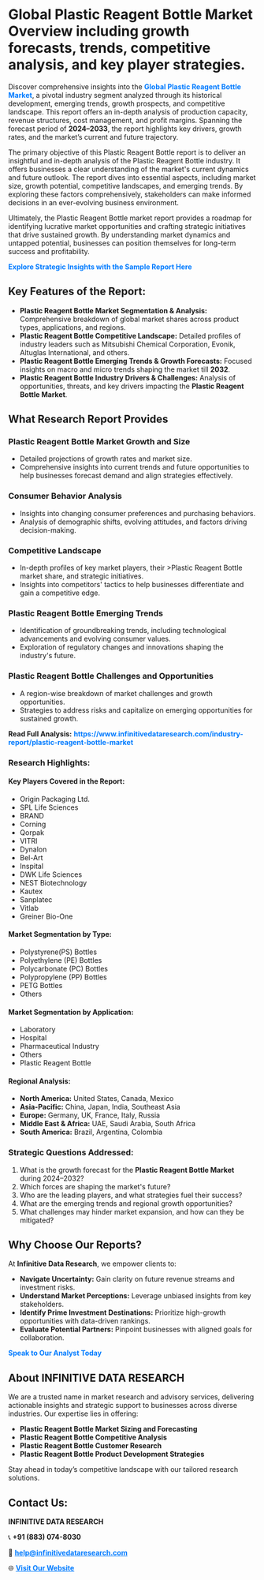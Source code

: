 <h1>Global Plastic Reagent Bottle Market Overview including growth forecasts, trends, competitive analysis, and key player strategies.</h1>
<p>
Discover comprehensive insights into the 
<a href="https://www.infinitivedataresearch.com/industry-report/plastic-reagent-bottle-market" rel="dofollow" style="color: #007BFF; text-decoration: none;"><strong>Global Plastic Reagent Bottle Market</strong></a>, a pivotal industry segment analyzed through its historical development, emerging trends, growth prospects, and competitive landscape. This report offers an in-depth analysis of production capacity, revenue structures, cost management, and profit margins. Spanning the forecast period of <strong>2024–2033</strong>, the report highlights key drivers, growth rates, and the market’s current and future trajectory.
</p>
<p>
The primary objective of this Plastic Reagent Bottle report is to deliver an insightful and in-depth analysis of the Plastic Reagent Bottle industry. It offers businesses a clear understanding of the market's current dynamics and future outlook. The report dives into essential aspects, including market size, growth potential, competitive landscapes, and emerging trends. By exploring these factors comprehensively, stakeholders can make informed decisions in an ever-evolving business environment.
</p>
<p>
Ultimately, the Plastic Reagent Bottle market report provides a roadmap for identifying lucrative market opportunities and crafting strategic initiatives that drive sustained growth. By understanding market dynamics and untapped potential, businesses can position themselves for long-term success and profitability.
</p>
<p>
<a href="https://www.infinitivedataresearch.com/request-sample/reportId=112321" style="color: #007BFF; text-decoration: none;"><strong>Explore Strategic Insights with the Sample Report Here</strong></a>
</p>

<h2>Key Features of the Report:</h2>
<ul>
<li><strong>Plastic Reagent Bottle Market Segmentation & Analysis:</strong> Comprehensive breakdown of global market shares across product types, applications, and regions.</li>
<li><strong>Plastic Reagent Bottle Competitive Landscape:</strong> Detailed profiles of industry leaders such as Mitsubishi Chemical Corporation, Evonik, Altuglas International, and others.</li>
<li><strong>Plastic Reagent Bottle Emerging Trends & Growth Forecasts:</strong> Focused insights on macro and micro trends shaping the market till <strong>2032</strong>.</li>
<li><strong>Plastic Reagent Bottle Industry Drivers & Challenges:</strong> Analysis of opportunities, threats, and key drivers impacting the <strong>Plastic Reagent Bottle Market</strong>.</li>
</ul>

<h2>What Research Report Provides</h2>
<h3>Plastic Reagent Bottle Market Growth and Size</h3>
<ul>
<li>Detailed projections of growth rates and market size.</li>
<li>Comprehensive insights into current trends and future opportunities to help businesses forecast demand and align strategies effectively.</li>
</ul>

<h3>Consumer Behavior Analysis</h3>
<ul>
<li>Insights into changing consumer preferences and purchasing behaviors.</li>
<li>Analysis of demographic shifts, evolving attitudes, and factors driving decision-making.</li>
</ul>

<h3>Competitive Landscape</h3>
<ul>
<li>In-depth profiles of key market players, their >Plastic Reagent Bottle market share, and strategic initiatives.</li>
<li>Insights into competitors' tactics to help businesses differentiate and gain a competitive edge.</li>
</ul>

<h3>Plastic Reagent Bottle Emerging Trends</h3>
<ul>
<li>Identification of groundbreaking trends, including technological advancements and evolving consumer values.</li>
<li>Exploration of regulatory changes and innovations shaping the industry's future.</li>
</ul>

<h3>Plastic Reagent Bottle Challenges and Opportunities</h3>
<ul>
<li>A region-wise breakdown of market challenges and growth opportunities.</li>
<li>Strategies to address risks and capitalize on emerging opportunities for sustained growth.</li>
</ul>
<p><strong>Read Full Analysis:</strong> <a href="https://www.infinitivedataresearch.com/industry-report/plastic-reagent-bottle-market" rel="dofollow" style="color: #007BFF; text-decoration: none;"><strong>https://www.infinitivedataresearch.com/industry-report/plastic-reagent-bottle-market</strong></a></p>
<h3>Research Highlights:</h3>
<h4>Key Players Covered in the Report:</h4>
<ul><li>Origin Packaging Ltd.</li><li>SPL Life Sciences</li><li>BRAND</li><li>Corning</li><li>Qorpak</li><li>VITRI</li><li>Dynalon</li><li>Bel-Art</li><li>Inspital</li><li>DWK Life Sciences</li><li>NEST Biotechnology</li><li>Kautex</li><li>Sanplatec</li><li>Vitlab</li><li>Greiner Bio-One</li></ul>
<h4>Market Segmentation by Type:</h4>
<ul><li>Polystyrene(PS) Bottles</li><li>Polyethylene (PE) Bottles</li><li>Polycarbonate (PC) Bottles</li><li>Polypropylene (PP) Bottles</li><li>PETG Bottles</li><li>Others</li></ul>
<h4>Market Segmentation by Application:</h4>
<ul><li>Laboratory</li><li>Hospital</li><li>Pharmaceutical Industry</li><li>Others</li><li>Plastic Reagent Bottle</li></ul>

<h4>Regional Analysis:</h4>
<ul>
<li><strong>North America:</strong> United States, Canada, Mexico</li>
<li><strong>Asia-Pacific:</strong> China, Japan, India, Southeast Asia</li>
<li><strong>Europe:</strong> Germany, UK, France, Italy, Russia</li>
<li><strong>Middle East & Africa:</strong> UAE, Saudi Arabia, South Africa</li>
<li><strong>South America:</strong> Brazil, Argentina, Colombia</li>
</ul>

<h3>Strategic Questions Addressed:</h3>
<ol>
<li>What is the growth forecast for the <strong>Plastic Reagent Bottle Market</strong> during 2024–2032?</li>
<li>Which forces are shaping the market's future?</li>
<li>Who are the leading players, and what strategies fuel their success?</li>
<li>What are the emerging trends and regional growth opportunities?</li>
<li>What challenges may hinder market expansion, and how can they be mitigated?</li>
</ol>

<h2>Why Choose Our Reports?</h2>
<p>At <strong>Infinitive Data Research</strong>, we empower clients to:</p>
<ul>
<li><strong>Navigate Uncertainty:</strong> Gain clarity on future revenue streams and investment risks.</li>
<li><strong>Understand Market Perceptions:</strong> Leverage unbiased insights from key stakeholders.</li>
<li><strong>Identify Prime Investment Destinations:</strong> Prioritize high-growth opportunities with data-driven rankings.</li>
<li><strong>Evaluate Potential Partners:</strong> Pinpoint businesses with aligned goals for collaboration.</li>
</ul>
<p><a href="https://www.infinitivedataresearch.com/industry-report/plastic-reagent-bottle-market" rel="dofollow" style="color: #007BFF; text-decoration: none;"><strong>Speak to Our Analyst Today</strong></a></p>

<h2>About INFINITIVE DATA RESEARCH</h2>
<p>We are a trusted name in market research and advisory services, delivering actionable insights and strategic support to businesses across diverse industries. Our expertise lies in offering:</p>
<ul>
<li><strong>Plastic Reagent Bottle Market Sizing and Forecasting</strong></li>
<li><strong>Plastic Reagent Bottle Competitive Analysis</strong></li>
<li><strong>Plastic Reagent Bottle Customer Research</strong></li>
<li><strong>Plastic Reagent Bottle Product Development Strategies</strong></li>
</ul>
<p>Stay ahead in today’s competitive landscape with our tailored research solutions.</p>

<h2>Contact Us:</h2>
<p><strong>INFINITIVE DATA RESEARCH</strong></p>
<p>📞 <strong>+91 (883) 074-8030</strong></p>
<p>📧 <strong><a href="mailto:help@infinitivedataresearch.com" style="color: #007BFF;">help@infinitivedataresearch.com</a></strong></p>
<p>🌐 <strong><a href="https://www.infinitivedataresearch.com" rel="dofollow" style="color: #007BFF;">Visit Our Website</a></strong></p>